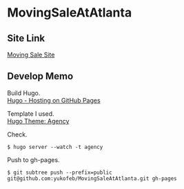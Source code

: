 # MovingSaleAtAtlanta
## Site Link
[Moving Sale Site](http://yukofeb.github.io/MovingSaleAtAtlanta/)  

## Develop Memo
Build Hugo.  
[Hugo - Hosting on GitHub Pages](https://gohugo.io/tutorials/github-pages-blog/)  

Template I used.  
[Hugo Theme: Agency](http://themes.gohugo.io/agency/)  

Check.  

```
$ hugo server --watch -t agency
```

Push to gh-pages.  

```
$ git subtree push --prefix=public git@github.com:yukofeb/MovingSaleAtAtlanta.git gh-pages
```

